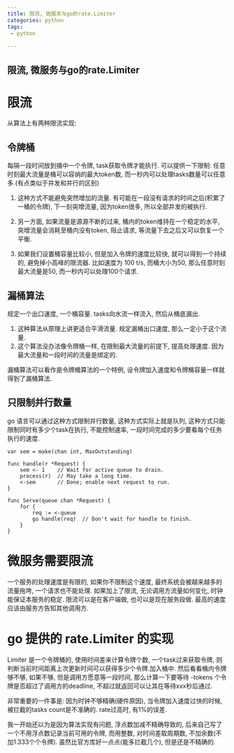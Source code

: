 ```yaml
---
title: 限流, 微服务与go的rate.Limiter
categories: python
tags:
 - python
 
---
```

## 限流, 微服务与go的rate.Limiter

# 限流
从算法上有两种限流实现:

## 令牌桶
每隔一段时间放到捅中一个令牌, task获取令牌才能执行.
可以提供一下限制:
任意时刻最大流量是桶可以容纳的最大token数, 而一秒内可以处理tasks数量可以任意多.(有点类似于并发和并行的区别)

1. 这种方式不能避免突然增加的流量. 有可能在一段没有请求的时间之后(积累了一桶的令牌), 下一刻突增流量, 因为token很多, 所以全部并发的被执行.

2. 另一方面, 如果流量是源源不断的过来, 桶内的token维持在一个稳定的水平, 突增流量会消耗至桶内没有token, 阻止请求, 等流量下去之后又可以恢复一个平衡.

3. 如果我们设置桶容量比较小, 但是加入令牌的速度比较快, 就可以得到一个持续的, 避免掉小高峰的限流器. 比如速度为 100 t/s, 而桶大小为50, 那么任意时刻最大流量是50, 而一秒内可以处理100个请求.

## 漏桶算法
规定一个出口速度, 一个桶容量. tasks向水流一样流入, 然后从桶底漏出.

1. 这种算法从原理上讲更适合平滑流量. 规定漏桶出口速度, 那么一定小于这个流量.
2. 这个算法没办法像令牌桶一样, 在限制最大流量的前提下, 提高处理速度. 因为最大流量和一段时间的流量是绑定的.

漏桶算法可以看作是令牌桶算法的一个特例, 设令牌加入速度和令牌桶容量一样就得到了漏桶算法.

## 只限制并行数量
go 语言可以通过这种方式限制并行数量, 这种方式实际上就是队列, 这种方式只能限制同时有多少个task在执行, 不能控制速率, 一段时间完成的多少要看每个任务执行的速度.
```
var sem = make(chan int, MaxOutstanding)

func handle(r *Request) {
    sem <- 1    // Wait for active queue to drain.
    process(r)  // May take a long time.
    <-sem       // Done; enable next request to run.
}

func Serve(queue chan *Request) {
    for {
        req := <-queue
        go handle(req)  // Don't wait for handle to finish.
    }
}

```

# 微服务需要限流
一个服务的处理速度是有限的, 如果你不限制这个速度, 最终系统会被越来越多的流量拖垮, 一个请求也不能处理. 如果加上了限流, 无论调用方流量如何变化, 时钟能保证本服务的稳定.
限流可以是在客户端做, 也可以是现在服务段做. 最高的速度应该由服务方告知其他调用方.

# go 提供的 rate.Limiter 的实现
Limiter 是一个令牌桶的, 使用时间差来计算令牌个数, 一个task过来获取令牌, 则判断当前时间距离上次更新时间可以获得多少个令牌.加入桶中. 然后看看桶内令牌够不够, 如果不够, 但是调用方愿意等一段时间, 那么计算一下要等待 -tokens 个令牌是否超过了调用方的deadline, 不超过就返回可以让其在等待xxx秒后通过.

非常重要的一件事是: 因为时钟不够精确(硬件原因), 当令牌加入速度过快的时候, 被拦截的tasks count是不准确的. rate过高时, 有1%的误差.

我一开始还以为是因为算法实现有问题, 浮点数加减不精确导致的, 后来自己写了一个不用浮点数记录当前可用的令牌, 而用整数, 对时间差取周期数, 不加余数(不加1.333个个令牌).  虽然比官方库好一点点(能多拦截几个), 但是还是不精确的.

 


